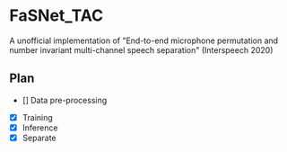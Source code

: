 # FaSNet_TAC
A unofficial implementation of "End-to-end microphone permutation and number invariant multi-channel speech separation" (Interspeech 2020)

## Plan


- [] Data pre-processing
- [x] Training
- [x] Inference
- [x] Separate
